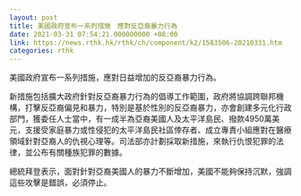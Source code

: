 ```yaml
---
layout: post
title: 美國政府宣布一系列措施　應對反亞裔暴力行為
date: 2021-03-31 07:54:21.000000000 +08:00
link: https://news.rthk.hk/rthk/ch/component/k2/1583506-20210331.htm
categories: rthk
---
```


美國政府宣布一系列措施，應對日益增加的反亞裔暴力行為。

新措施包括擴大政府針對反亞裔暴力行為的倡導工作範圍，政府將協調跨聯邦機構，打擊反亞裔偏見和暴力，特別是基於性別的反亞裔暴力，亦會創建多元化行政部門，獲委任人士當中，有一成半為亞裔美國人及太平洋島民、撥款4950萬美元，支援受家庭暴力或性侵犯的太平洋島民社區倖存者、成立專責小組應對在醫療領域針對亞裔人的仇視心理等。司法部亦計劃採取新措施，來執行仇恨犯罪的法律，並公布有關種族犯罪的數據。

總統拜登表示，面對針對亞裔美國人的暴力不斷增加，美國不能夠保持沉默，強調這些攻擊是錯誤，必須停止。
